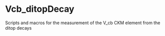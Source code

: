 # Vcb_ditopDecay
Scripts and macros for the measurement of the V_cb CKM element from the ditop decays
